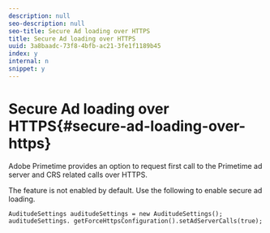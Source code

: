 ```yaml
---
description: null
seo-description: null
seo-title: Secure Ad loading over HTTPS
title: Secure Ad loading over HTTPS
uuid: 3a8baadc-73f8-4bfb-ac21-3fe1f1189b45
index: y
internal: n
snippet: y
---
```


# Secure Ad loading over HTTPS{#secure-ad-loading-over-https}

Adobe Primetime provides an option to request first call to the Primetime ad server and CRS related calls over HTTPS.

The feature is not enabled by default. Use the following to enable secure ad loading.

```
AuditudeSettings auditudeSettings = new AuditudeSettings(); 
auditudeSettings. getForceHttpsConfiguration().setAdServerCalls(true);
```

